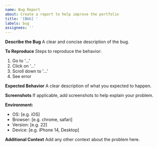 ```yaml
---
name: Bug Report
about: Create a report to help improve the portfolio
title: '[BUG] '
labels: bug
assignees: ''
---
```


**Describe the Bug**
A clear and concise description of the bug.

**To Reproduce**
Steps to reproduce the behavior:
1. Go to '...'
2. Click on '...'
3. Scroll down to '...'
4. See error

**Expected Behavior**
A clear description of what you expected to happen.

**Screenshots**
If applicable, add screenshots to help explain your problem.

**Environment:**
 - OS: [e.g. iOS]
 - Browser: [e.g. chrome, safari]
 - Version: [e.g. 22]
 - Device: [e.g. iPhone 14, Desktop]

**Additional Context**
Add any other context about the problem here.
